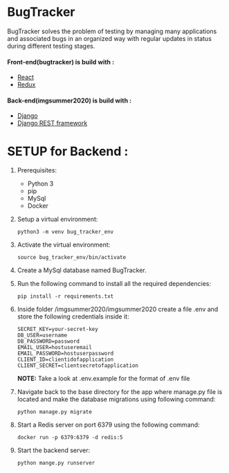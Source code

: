 # BugTracker
BugTracker solves the problem of testing by managing many applications and associated bugs in an organized way with regular updates in status during different testing stages.

#### Front-end(bugtracker) is build with :

- [React](https://reactjs.org/)
- [Redux](https://redux.js.org/)


#### Back-end(imgsummer2020) is build with :

- [Django](https://www.djangoproject.com/)
- [Django REST framework](https://www.django-rest-framework.org/)

# SETUP for Backend :

1. Prerequisites:

    * Python 3
    * pip
    * MySql
    * Docker

1. Setup a virtual environment:

    ```
    python3 -m venv bug_tracker_env
    ```

1. Activate the virtual environment:

    ```
    source bug_tracker_env/bin/activate
    ```

1. Create a MySql database named BugTracker.

1. Run the following command to install all the required dependencies:

    ```
    pip install -r requirements.txt
    ```

1.  Inside folder /imgsummer2020/imgsummer2020 create a file .env and store the following credentials inside it:

    ```
    SECRET_KEY=your-secret-key
    DB_USER=username
    DB_PASSWORD=password
    EMAIL_USER=hostuseremail
    EMAIL_PASSWORD=hostuserpassword
    CLIENT_ID=clientidofapplication
    CLIENT_SECRET=clientsecretofapplication
    ```

    **NOTE:** Take a look at .env.example for the format of .env file

1. Navigate back to the base directory for the app where manage.py file is located and make the database migrations using following command:

    ```
    python manage.py migrate
    ```

1. Start a Redis server on port 6379 using the following command:

    ```
    docker run -p 6379:6379 -d redis:5
    ```

1. Start the backend server:

    ```
    python mange.py runserver
    ```